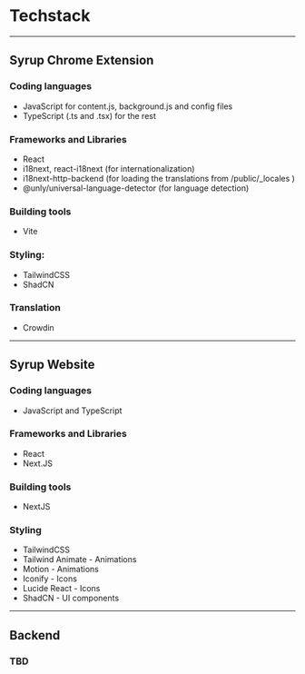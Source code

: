 # Techstack

---

## Syrup Chrome Extension

### Coding languages
- JavaScript for content.js, background.js and config files
- TypeScript (.ts and .tsx) for the rest

### Frameworks and Libraries
- React
- i18next, react-i18next (for internationalization)
- i18next-http-backend (for loading the translations from /public/\_locales )
- @unly/universal-language-detector (for language detection)

### Building tools
- Vite

### Styling:
- TailwindCSS
- ShadCN

### Translation
- Crowdin

---

## Syrup Website

### Coding languages
- JavaScript and TypeScript

### Frameworks and Libraries
- React
- Next.JS

### Building tools
- NextJS

### Styling
- TailwindCSS
- Tailwind Animate - Animations
- Motion - Animations
- Iconify - Icons
- Lucide React - Icons
- ShadCN - UI components

---

## Backend 

### TBD